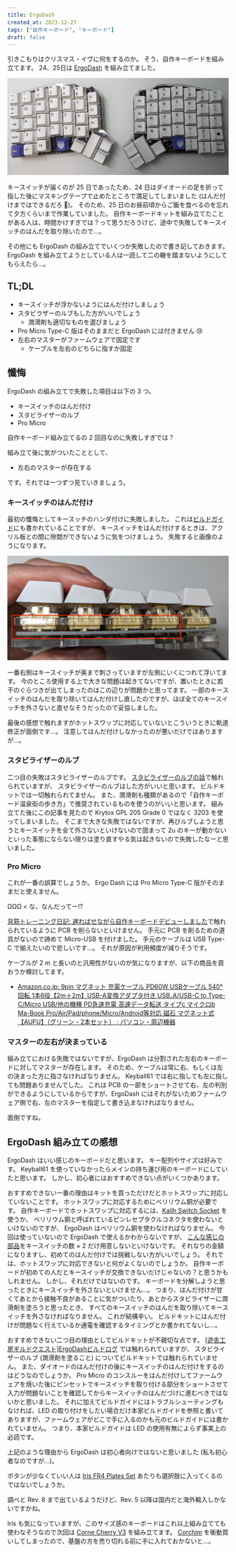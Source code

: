 ```yaml
---
title: ErgoDash
created_at: 2023-12-27
tags: ["自作キーボード", "キーボード"]
draft: false
---
```


引きこもりはクリスマス・イヴに何をするのか。
そう、自作キーボードを組み立てます。
24、25日は [ErgoDash](https://shop.yushakobo.jp/products/ergodash) を組み立てました。

![ErgoDash](./imgs/ErgoDash.jpg)

キースイッチが届くのが 25 日であったため、24 日はダイオードの足を折って指した後にマスキングテープで止めたところで満足してしまいました (はんだ付けまではできるだろ :anger:)。
そのため、25 日のお昼前頃からご飯を食べるのを忘れて夕方くらいまで作業していました。
自作キーボードキットを組み立てたことがある人は、時間かけすぎでは？って思うだろうけど、途中で失敗してキースイッチのはんだを取り除いたので…。

その他にも ErgoDash の組み立てでいくつか失敗したので書き記しておきます。
ErgoDash を組み立てようとしている人は一読して二の轍を踏まないようにしてもらえたら…。

## TL;DL

- キースイッチが浮かないようにはんだ付けしましょう
- スタビラザーのルブもした方がいいでしょう
  - 潤滑剤も適切なものを選びましょう
- Pro Micro Type-C 版はそのままだと ErgoDash には付きません :cry:
- 左右のマスターがファームウェアで固定です
  - ケーブルを左右のどちらに指すか固定

## 懺悔

ErgoDash の組み立てで失敗した項目は以下の 3 つ。

- キースイッチのはんだ付け
- スタビライザーのルブ
- Pro Micro

自作キーボード組み立てるの 2 回目なのに失敗しすぎでは？

組み立て後に気がついたこととして、

- 左右のマスターが存在する

です。それでは一つずつ見ていきましょう。

### キースイッチのはんだ付け

最初の懺悔としてキースッチのハンダ付けに失敗しました。
これは[ビルドガイド](https://github.com/yushakobo/build-documents/blob/master/ErgoDash/ErgoDash_BuildGuide.md)にも書かれていることですが、
キースイッチをはんだ付けするときは、アクリル板との間に隙間ができないように気をつけましょう。
失敗すると画像のようになります。

![キースイッチの浮き](./imgs/ErgoDash_Side.jpg)

一番右側はキースイッチが奥まで刺さっていますが左側にいくにつれて浮いてます。
今のところ使用する上で大きな問題は起きてないですが、置いたときに若干のぐらつきが出てしまったのはこの辺りが問題かと思ってます。
一部のキースイッチのはんだを取り除いてはんだ付けし直したのですが、ほぼ全てのキースイッチを外さないと直せなそうだったので妥協しました。

最後の感想で触れますがホットスワップに対応していないとこういうときに軌道修正が面倒です…。
注意してはんだ付けしなかったのが悪いだけではありますが…。

### スタビライザーのルブ

二つ目の失敗はスタビライザーのルブです。
[スタビライザーのルブの話](https://salicylic-acid3.hatenablog.com/entry/stabilizer-lubrication)で触れられていますが、
スタビライザーのルブはした方がいいと思います。
ビルドキットでは一切触れられてません。
また、潤滑剤も種類があるので「自作キーボード温泉街の歩き方」で推奨されているものを使うのがいいと思います。
組み立てた後にこの記事を見たので Krytox GPL 205 Grade 0 ではなく 3203 を使ってしまいました。
そこまで大きな失敗ではないですが、再びルブしようと思うとキースイッチを全て外さないといけないので固まって 2u のキーが動かないといった事態にならない限りは塗り直すやる気は起きないので失敗したなーと思いました。

### Pro Micro

これが一番の誤算でしょうか。
Ergo Dash には Pro Micro Type-C 版がそのままだと使えません。

ΩΩΩ < な、なんだってー!?

[背筋トレーニング日記: 遅ればせながら自作キーボードデビューしました](https://mohammedari.blogspot.com/2019/02/blog-post.html)で触れられているように PCB を削らないといけません。
手元に PCB を削るための道具がないので諦めて Micro-USB を付けました。
手元のケーブルは USB Type-C で揃えたいので悲しいです…。
それが原因が利用頻度が減りそうです。

ケーブルが 2 m と長いのと汎用性がないのが気になりますが、以下の商品を買おうか検討してます。

- [Amazon.co.jp: 9pin マグネット 充電ケーブル PD60W USBケーブル 540°回転 1本6役【2m＋2m】USB-A変換アダプタ付き USB₋A/USB-C to Type-C/Micro USB/他の機種 PD急速充電 高速データ転送 タイプc マイクロb Ma-Book Pro/Air/Pad/phone/Micro/Android等対応 磁石 マグネット式【AUFU】（グリーン・2本セット） : パソコン・周辺機器](https://www.amazon.co.jp/gp/product/B0CBRX2QDH/)

### マスターの左右が決まっている

組み立てにおける失敗ではないですが、ErgoDash は分割された左右のキーボードに対してマスターが存在します。
そのため、ケーブルは常に右、もしくは左の決まった方に指さなければなりません。
Keyball61 では右に指しても左に指しても問題ありませんでした。
これは PCB の一部をショートさせて右、左の判別ができるようにしているからですが、ErgoDash にはそれがないためファームウェア側で右、左のマスターを指定して書き込まなければなりません。

面倒ですね。

## ErgoDash 組み立ての感想

ErgoDash はいい感じのキーボードだと思います。
キー配列やサイズは好みです。
Keyball61 を使っていなかったらメインの持ち運び用のキーボードにしていたと思います。
しかし、初心者にはおすすめできない点がいくつかあります。

おすすめできない一番の理由はキットを買っただけだとホットスワップに対応していないことです。
ホットスワップに対応するためにベリリウム銅が必要です。
自作キーボードでホットスワップに対応するには、[Kailh Switch Socket](https://shop.yushakobo.jp/products/a01ps/) を使うか、
ベリリウム銅と呼ばれているピンレセプタクルコネクタを使わないといけないのですが、
ErgoDash はベリリウム銅を使わなければなりません。
今回は使っていないので ErgoDash で使えるかわからないですが、
[こんな感じの部品](https://www.digikey.jp/ja/products/detail/mill-max-manufacturing-corp/7305-0-15-15-47-27-10-0/1765737)をキースイッチの数 × 2 だけ用意しないといけないです。
それなりの金額になりますし、初めてのはんだ付けでは挑戦しない方がいいでしょう。
それでは、ホットスワップに対応できないと何がよくないのでしょうか。
自作キーボードが初めての人だとキースイッチが交換できないだけじゃないの？と思うかもしれません。
しかし、それだけではないのです。
キーボードを分解しようと思ったときにキースイッチを外さないといけません…。
つまり、はんだ付けが甘くてあとから接触不良があることに気がついたり、あとからスタビライザーに潤滑剤を塗ろうと思ったとき、
すべてのキースイッチのはんだを取り除いてキースイッチを外さなければなりません。
これが結構辛い。
ビルドキットにはんだ付けが問題なく行えているか通電を確認するタイミングとか書かれてないし…。

おすすめできない二つ目の理由としてビルドキットが不親切な点です。
[[遊舎工房ギルドクエスト]ErgoDashビルドログ](https://note.com/964_kuroyon/n/n07b61980d7fb) では触れられていますが、
スタビライザーのルブ (潤滑剤を塗ること) についてビルドキットでは触れられていません。
また、ダイオードのはんだ付けの後にキースイッチのはんだ付けをするのはどうなのでしょうか。
Pro Micro のコンスルーをはんだ付けしてファームウェアを焼いた後にピンセットでキースイッチを取り付ける部分をショートさせて入力が問題ないことを確認してからキースイッチのはんだづけに進むべきではないかと思いました。
それに加えてビルドガイドにはトラブルシューティングもなければ、LED の取り付けをしたい場合だけ本家ビルドガイドを参照と書いてありますが、ファームウェアがどこで手に入るのかも元のビルドガイドには書かれていません。
つまり、本家ビルドガイドは LED の使用有無によらず事実上の必読です。

上記のような理由から ErgoDash は初心者向けではないと思いました (私も初心者なのですが…)。

ボタンが少なくていい人は [Iris FR4 Plates Set](https://shop.yushakobo.jp/products/iris-fr4-plates-set) あたりも選択肢に入ってくるのではないでしょうか。

調べと Rev. 8 まで出ているようだけど、Rev. 5 以降は国内だと海外輸入しかないですかね。

<lite-youtube videoid="wkuL4u3ZAP4"></lite-youtube>

Iris も気になっていますが、このサイズ感のキーボードはこれ以上組み立てても使わなそうなので次回は [Corne Cherry V3](https://shop.yushakobo.jp/products/corne-cherry-v3?_pos=3&_sid=8729bdb07&_ss=r) を組み立てます。
[Corchim](https://kbd.arashike.com/corchim) を衝動買いしてしまったので、基盤の方を売り切れる前に手に入れておかないと…。
